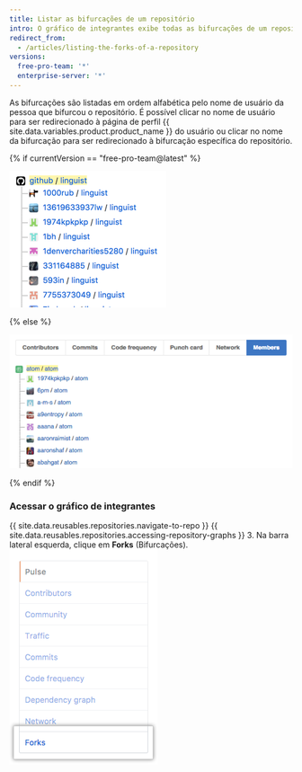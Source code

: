 ```yaml
---
title: Listar as bifurcações de um repositório
intro: O gráfico de integrantes exibe todas as bifurcações de um repositório.
redirect_from:
  - /articles/listing-the-forks-of-a-repository
versions:
  free-pro-team: '*'
  enterprise-server: '*'
---
```


As bifurcações são listadas em ordem alfabética pelo nome de usuário da pessoa que bifurcou o repositório. É possível clicar no nome de usuário para ser redirecionado à página de perfil {{ site.data.variables.product.product_name }} do usuário ou clicar no nome da bifurcação para ser redirecionado à bifurcação específica do repositório.

{% if currentVersion == "free-pro-team@latest" %}

![Gráfico de integrantes do repositório](/assets/images/help/graphs/repo_forks_graph_dotcom.png)

{% else %}

![Gráfico de integrantes do repositório](/assets/images/help/graphs/repo_members_graph.png)

{% endif %}

### Acessar o gráfico de integrantes

{{ site.data.reusables.repositories.navigate-to-repo }}
{{ site.data.reusables.repositories.accessing-repository-graphs }}
3. Na barra lateral esquerda, clique em **Forks** (Bifurcações). ![Aba Forks (Bifurcações)](/assets/images/help/graphs/graphs-sidebar-forks-tab.png)
